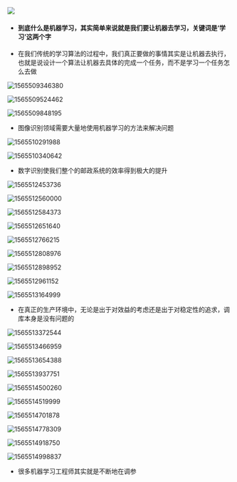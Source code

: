 ![](assets/1565508980691.png)

- #### 到底什么是机器学习，其实简单来说就是我们要让机器去学习，关键词是‘学习’这两个字

- 在我们传统的学习算法的过程中，我们真正要做的事情其实是让机器去执行，也就是说设计一个算法让机器去具体的完成一个任务，而不是学习一个任务怎么去做

![1565509346380](assets/1565509346380.png)

![1565509524462](assets/1565509524462.png)

![1565509848195](assets/1565509848195.png)

- 图像识别领域需要大量地使用机器学习的方法来解决问题

![1565510291988](assets/1565510291988.png)

![1565510340642](assets/1565510340642.png)

- 数字识别使我们整个的邮政系统的效率得到极大的提升

![1565512453736](assets/1565512453736.png)

![1565512560000](assets/1565512560000.png)

![1565512584373](assets/1565512584373.png)

![1565512651640](assets/1565512651640.png)

![1565512766215](assets/1565512766215.png)

![1565512808976](assets/1565512808976.png)

![1565512898952](assets/1565512898952.png)

![1565512961152](assets/1565512961152.png)

![1565513164999](assets/1565513164999.png)

- 在真正的生产环境中，无论是出于对效益的考虑还是出于对稳定性的追求，调库本身是没有问题的

![1565513372544](assets/1565513372544.png)

![1565513466959](assets/1565513466959.png)

![1565513654388](assets/1565513654388.png)

![1565513937751](assets/1565513937751.png)

![1565514500260](assets/1565514500260.png)

![1565514519999](assets/1565514519999.png)

![1565514701878](assets/1565514701878.png)

![1565514778309](assets/1565514778309.png)

![1565514918750](assets/1565514918750.png)

![1565514998837](assets/1565514998837.png)

- 很多机器学习工程师其实就是不断地在调参